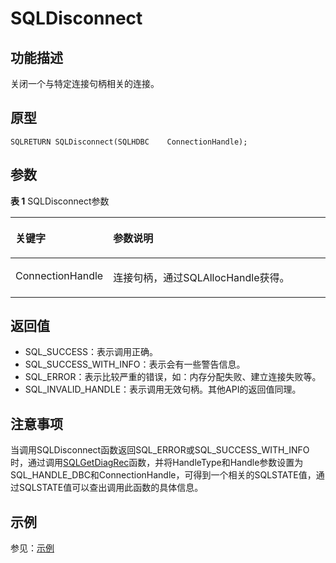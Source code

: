 # SQLDisconnect

## 功能描述<a name="zh-cn_topic_0238272890_zh-cn_topic_0237120420_zh-cn_topic_0059778556_sf1f063f9cda741e3bddd12ffff9982ea"></a>

关闭一个与特定连接句柄相关的连接。

## 原型<a name="zh-cn_topic_0238272890_zh-cn_topic_0237120420_zh-cn_topic_0059778556_sa94159f087b8453d91742bd037a4dd23"></a>

```
SQLRETURN SQLDisconnect(SQLHDBC    ConnectionHandle);
```

## 参数<a name="zh-cn_topic_0238272890_zh-cn_topic_0237120420_zh-cn_topic_0059778556_sed5e3f43dc554fcf87bcc0319da72ef0"></a>

**表 1**  SQLDisconnect参数

<a name="zh-cn_topic_0238272890_zh-cn_topic_0237120420_zh-cn_topic_0059778556_tf92662a862a94bb8a2ea829cbf5f90af"></a>
<table><thead align="left"><tr id="zh-cn_topic_0238272890_zh-cn_topic_0237120420_zh-cn_topic_0059778556_r28fb5700eaa54698a4340424276b87f4"><th class="cellrowborder" valign="top" width="24.5%" id="mcps1.2.3.1.1"><p id="zh-cn_topic_0238272890_zh-cn_topic_0237120420_zh-cn_topic_0059778556_ac9627e06109f453bac21c00c96534d27"><a name="zh-cn_topic_0238272890_zh-cn_topic_0237120420_zh-cn_topic_0059778556_ac9627e06109f453bac21c00c96534d27"></a><a name="zh-cn_topic_0238272890_zh-cn_topic_0237120420_zh-cn_topic_0059778556_ac9627e06109f453bac21c00c96534d27"></a><strong id="zh-cn_topic_0238272890_zh-cn_topic_0237120420_zh-cn_topic_0059778556_a9e3d1cc49cc849e6a9dbfa5f277cc791"><a name="zh-cn_topic_0238272890_zh-cn_topic_0237120420_zh-cn_topic_0059778556_a9e3d1cc49cc849e6a9dbfa5f277cc791"></a><a name="zh-cn_topic_0238272890_zh-cn_topic_0237120420_zh-cn_topic_0059778556_a9e3d1cc49cc849e6a9dbfa5f277cc791"></a>关键字</strong></p>
</th>
<th class="cellrowborder" valign="top" width="75.5%" id="mcps1.2.3.1.2"><p id="zh-cn_topic_0238272890_zh-cn_topic_0237120420_zh-cn_topic_0059778556_a514195d887524d04b3ecee1f113764cb"><a name="zh-cn_topic_0238272890_zh-cn_topic_0237120420_zh-cn_topic_0059778556_a514195d887524d04b3ecee1f113764cb"></a><a name="zh-cn_topic_0238272890_zh-cn_topic_0237120420_zh-cn_topic_0059778556_a514195d887524d04b3ecee1f113764cb"></a><strong id="zh-cn_topic_0238272890_zh-cn_topic_0237120420_zh-cn_topic_0059778556_zh-cn_topic_0058965244_b447479391436"><a name="zh-cn_topic_0238272890_zh-cn_topic_0237120420_zh-cn_topic_0059778556_zh-cn_topic_0058965244_b447479391436"></a><a name="zh-cn_topic_0238272890_zh-cn_topic_0237120420_zh-cn_topic_0059778556_zh-cn_topic_0058965244_b447479391436"></a>参数说明</strong></p>
</th>
</tr>
</thead>
<tbody><tr id="zh-cn_topic_0238272890_zh-cn_topic_0237120420_zh-cn_topic_0059778556_r0a0928672b2646d0a261d3ef7e26b596"><td class="cellrowborder" valign="top" width="24.5%" headers="mcps1.2.3.1.1 "><p id="zh-cn_topic_0238272890_zh-cn_topic_0237120420_zh-cn_topic_0059778556_a80896ed0e4cc4f3fb5351a168f738731"><a name="zh-cn_topic_0238272890_zh-cn_topic_0237120420_zh-cn_topic_0059778556_a80896ed0e4cc4f3fb5351a168f738731"></a><a name="zh-cn_topic_0238272890_zh-cn_topic_0237120420_zh-cn_topic_0059778556_a80896ed0e4cc4f3fb5351a168f738731"></a>ConnectionHandle</p>
</td>
<td class="cellrowborder" valign="top" width="75.5%" headers="mcps1.2.3.1.2 "><p id="zh-cn_topic_0238272890_zh-cn_topic_0237120420_zh-cn_topic_0059778556_a701be46576314b7491c2cde0e48ada5b"><a name="zh-cn_topic_0238272890_zh-cn_topic_0237120420_zh-cn_topic_0059778556_a701be46576314b7491c2cde0e48ada5b"></a><a name="zh-cn_topic_0238272890_zh-cn_topic_0237120420_zh-cn_topic_0059778556_a701be46576314b7491c2cde0e48ada5b"></a>连接句柄，通过SQLAllocHandle获得。</p>
</td>
</tr>
</tbody>
</table>

## 返回值<a name="zh-cn_topic_0238272890_zh-cn_topic_0237120420_zh-cn_topic_0059778556_sec718cedec224638b6f21c68a66c165d"></a>

-   SQL\_SUCCESS：表示调用正确。
-   SQL\_SUCCESS\_WITH\_INFO：表示会有一些警告信息。
-   SQL\_ERROR：表示比较严重的错误，如：内存分配失败、建立连接失败等。
-   SQL\_INVALID\_HANDLE：表示调用无效句柄。其他API的返回值同理。

## 注意事项<a name="zh-cn_topic_0238272890_zh-cn_topic_0237120420_zh-cn_topic_0059778556_s62c3955fb6e942f58a6e780478d90554"></a>

当调用SQLDisconnect函数返回SQL\_ERROR或SQL\_SUCCESS\_WITH\_INFO时，通过调用[SQLGetDiagRec](SQLGetDiagRec.md)函数，并将HandleType和Handle参数设置为SQL\_HANDLE\_DBC和ConnectionHandle，可得到一个相关的SQLSTATE值，通过SQLSTATE值可以查出调用此函数的具体信息。

## 示例<a name="zh-cn_topic_0238272890_zh-cn_topic_0237120420_zh-cn_topic_0059778556_sb7797f4e64534d1f85c319d5433804d4"></a>

参见：[示例](示例-2.md)

